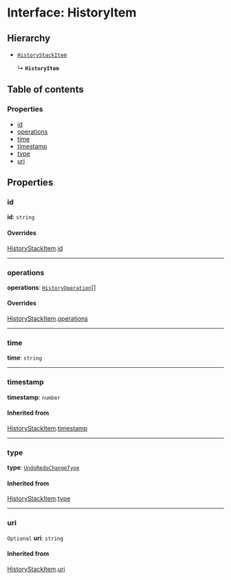 # Interface: HistoryItem

## Hierarchy

* [`HistoryStackItem`](/auto-docs/history/interfaces/HistoryStackItem.md)

  ↳ **`HistoryItem`**

## Table of contents

### Properties

* [id](/auto-docs/history/interfaces/HistoryItem.md#id)
* [operations](/auto-docs/history/interfaces/HistoryItem.md#operations)
* [time](/auto-docs/history/interfaces/HistoryItem.md#time)
* [timestamp](/auto-docs/history/interfaces/HistoryItem.md#timestamp)
* [type](/auto-docs/history/interfaces/HistoryItem.md#type)
* [uri](/auto-docs/history/interfaces/HistoryItem.md#uri)

## Properties

### id

**id**: `string`

#### Overrides

[HistoryStackItem](/auto-docs/history/interfaces/HistoryStackItem.md).[id](/auto-docs/history/interfaces/HistoryStackItem.md#id)

***

### operations

**operations**: [`HistoryOperation`](/auto-docs/history/interfaces/HistoryOperation.md)\[]

#### Overrides

[HistoryStackItem](/auto-docs/history/interfaces/HistoryStackItem.md).[operations](/auto-docs/history/interfaces/HistoryStackItem.md#operations)

***

### time

**time**: `string`

***

### timestamp

**timestamp**: `number`

#### Inherited from

[HistoryStackItem](/auto-docs/history/interfaces/HistoryStackItem.md).[timestamp](/auto-docs/history/interfaces/HistoryStackItem.md#timestamp)

***

### type

**type**: [`UndoRedoChangeType`](/auto-docs/history/enums/UndoRedoChangeType.md)

#### Inherited from

[HistoryStackItem](/auto-docs/history/interfaces/HistoryStackItem.md).[type](/auto-docs/history/interfaces/HistoryStackItem.md#type)

***

### uri

`Optional` **uri**: `string`

#### Inherited from

[HistoryStackItem](/auto-docs/history/interfaces/HistoryStackItem.md).[uri](/auto-docs/history/interfaces/HistoryStackItem.md#uri)
